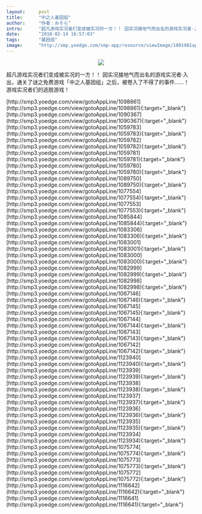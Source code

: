 ```yaml
---
layout:     post
title:      "中之人基因组"
author:     "作者：おそら"
intro:      "超凡游戏实况者们变成被实况的一方！！ 因实况接地气而出名的游戏实况者·入出，通关了谜之免费游戏「中之人基因组」之后，被卷入了不得了的事件……！ 游戏实况者们的逃脱游戏！"
date:       "2018-02-14 16:57:03"
tags:       "基因组"
image:      "http://smp.yoedge.com/smp-app/resource/viewImage/1001981appline.png"
---
```

<div style="text-align: center">
<p><img src="http://smp.yoedge.com/smp-app/resource/viewImage/1001981appline.png"/></p>
</div>
<p class="post-meta">
<span>超凡游戏实况者们变成被实况的一方！！ 因实况接地气而出名的游戏实况者·入出，通关了谜之免费游戏「中之人基因组」之后，被卷入了不得了的事件……！ 游戏实况者们的逃脱游戏！</span>
</p>
[http://smp3.yoedge.com/view/gotoAppLine/1098861](http://smp3.yoedge.com/view/gotoAppLine/1098861){:target="_blank"}
[http://smp3.yoedge.com/view/gotoAppLine/1090367](http://smp3.yoedge.com/view/gotoAppLine/1090367){:target="_blank"}
[http://smp3.yoedge.com/view/gotoAppLine/1059783](http://smp3.yoedge.com/view/gotoAppLine/1059783){:target="_blank"}
[http://smp3.yoedge.com/view/gotoAppLine/1059782](http://smp3.yoedge.com/view/gotoAppLine/1059782){:target="_blank"}
[http://smp3.yoedge.com/view/gotoAppLine/1059781](http://smp3.yoedge.com/view/gotoAppLine/1059781){:target="_blank"}
[http://smp3.yoedge.com/view/gotoAppLine/1059780](http://smp3.yoedge.com/view/gotoAppLine/1059780){:target="_blank"}
[http://smp3.yoedge.com/view/gotoAppLine/1089750](http://smp3.yoedge.com/view/gotoAppLine/1089750){:target="_blank"}
[http://smp3.yoedge.com/view/gotoAppLine/1077554](http://smp3.yoedge.com/view/gotoAppLine/1077554){:target="_blank"}
[http://smp3.yoedge.com/view/gotoAppLine/1077553](http://smp3.yoedge.com/view/gotoAppLine/1077553){:target="_blank"}
[http://smp3.yoedge.com/view/gotoAppLine/1085844](http://smp3.yoedge.com/view/gotoAppLine/1085844){:target="_blank"}
[http://smp3.yoedge.com/view/gotoAppLine/1083306](http://smp3.yoedge.com/view/gotoAppLine/1083306){:target="_blank"}
[http://smp3.yoedge.com/view/gotoAppLine/1083001](http://smp3.yoedge.com/view/gotoAppLine/1083001){:target="_blank"}
[http://smp3.yoedge.com/view/gotoAppLine/1083000](http://smp3.yoedge.com/view/gotoAppLine/1083000){:target="_blank"}
[http://smp3.yoedge.com/view/gotoAppLine/1082999](http://smp3.yoedge.com/view/gotoAppLine/1082999){:target="_blank"}
[http://smp3.yoedge.com/view/gotoAppLine/1082998](http://smp3.yoedge.com/view/gotoAppLine/1082998){:target="_blank"}
[http://smp3.yoedge.com/view/gotoAppLine/1067146](http://smp3.yoedge.com/view/gotoAppLine/1067146){:target="_blank"}
[http://smp3.yoedge.com/view/gotoAppLine/1067145](http://smp3.yoedge.com/view/gotoAppLine/1067145){:target="_blank"}
[http://smp3.yoedge.com/view/gotoAppLine/1067144](http://smp3.yoedge.com/view/gotoAppLine/1067144){:target="_blank"}
[http://smp3.yoedge.com/view/gotoAppLine/1067143](http://smp3.yoedge.com/view/gotoAppLine/1067143){:target="_blank"}
[http://smp3.yoedge.com/view/gotoAppLine/1067142](http://smp3.yoedge.com/view/gotoAppLine/1067142){:target="_blank"}
[http://smp3.yoedge.com/view/gotoAppLine/1123940](http://smp3.yoedge.com/view/gotoAppLine/1123940){:target="_blank"}
[http://smp3.yoedge.com/view/gotoAppLine/1123939](http://smp3.yoedge.com/view/gotoAppLine/1123939){:target="_blank"}
[http://smp3.yoedge.com/view/gotoAppLine/1123938](http://smp3.yoedge.com/view/gotoAppLine/1123938){:target="_blank"}
[http://smp3.yoedge.com/view/gotoAppLine/1123937](http://smp3.yoedge.com/view/gotoAppLine/1123937){:target="_blank"}
[http://smp3.yoedge.com/view/gotoAppLine/1123936](http://smp3.yoedge.com/view/gotoAppLine/1123936){:target="_blank"}
[http://smp3.yoedge.com/view/gotoAppLine/1123935](http://smp3.yoedge.com/view/gotoAppLine/1123935){:target="_blank"}
[http://smp3.yoedge.com/view/gotoAppLine/1123934](http://smp3.yoedge.com/view/gotoAppLine/1123934){:target="_blank"}
[http://smp3.yoedge.com/view/gotoAppLine/1075774](http://smp3.yoedge.com/view/gotoAppLine/1075774){:target="_blank"}
[http://smp3.yoedge.com/view/gotoAppLine/1075773](http://smp3.yoedge.com/view/gotoAppLine/1075773){:target="_blank"}
[http://smp3.yoedge.com/view/gotoAppLine/1075772](http://smp3.yoedge.com/view/gotoAppLine/1075772){:target="_blank"}
[http://smp3.yoedge.com/view/gotoAppLine/1116642](http://smp3.yoedge.com/view/gotoAppLine/1116642){:target="_blank"}
[http://smp3.yoedge.com/view/gotoAppLine/1116641](http://smp3.yoedge.com/view/gotoAppLine/1116641){:target="_blank"}


